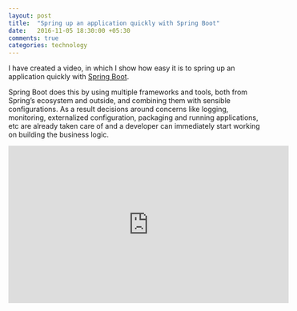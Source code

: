 ```yaml
---
layout: post
title:  "Spring up an application quickly with Spring Boot"
date:   2016-11-05 18:30:00 +05:30
comments: true
categories: technology
---
```


I have created a video, in which I show how easy it is to spring up an application quickly 
with [Spring Boot](SpringBoot).

Spring Boot does this by using multiple frameworks and tools, both from Spring’s ecosystem and outside, 
and combining them with sensible configurations. As a result decisions around concerns like logging, 
monitoring, externalized configuration, packaging and running applications, etc are already taken care 
of and a developer can immediately start working on building the business logic.

<p><div class="video-embeds">
<iframe width="560" height="315" src="https://www.youtube.com/embed/E1EwA018wjg" frameborder="0" allowfullscreen></iframe>
</div></p>

[SpringBoot]: http://projects.spring.io/spring-boot/